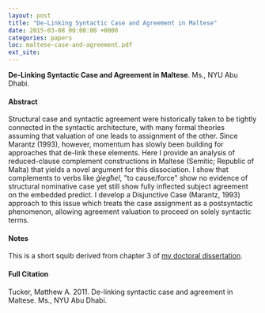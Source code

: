 ```yaml
---
layout: post
title: "De-Linking Syntactic Case and Agreement in Maltese"
date: 2015-03-08 00:00:00 +0000
categories: papers
loc: maltese-case-and-agreement.pdf
ext_site: 
---
```


**De-Linking Syntactic Case and Agreement in Maltese**. Ms., NYU Abu Dhabi.


<!---more--->

#### Abstract

Structural case and syntactic agreement were historically taken to be tightly connected in the syntactic architecture, with many formal theories assuming that valuation of one leads to assignment of the other. Since Marantz (1993), however, momentum has slowly been building for approaches that de-link these elements. Here I provide an analysis of reduced-clause complement constructions in Maltese (Semitic; Republic of Malta) that yields a novel argument for this dissociation. I show that complements to verbs like _ġiegħel_, "to cause/force" show no evidence of structural nominative case yet still show fully inflected subject agreement on the embedded predict. I develop a Disjunctive Case (Marantz, 1993) approach to this issue which treats the case assignment as a postsyntactic phenomenon, allowing agreement valuation to proceed on solely syntactic terms.

#### Notes

This is a short squib derived from chapter 3 of [my doctoral dissertation](/files/papers/dissertation.pdf).

#### Full Citation

Tucker, Matthew A. 2011. De-linking syntactic case and agreement in Maltese. Ms., NYU Abu Dhabi.
